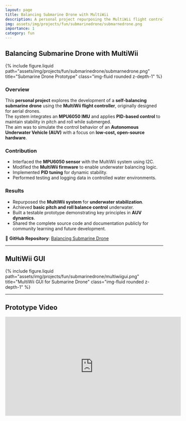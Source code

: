 ```yaml
---
layout: page
title: Balancing Submarine Drone with MultiWii
description: A personal project repurposing the MultiWii flight controller for underwater balancing, simulating AUV dynamics with low-cost open-source hardware.
img: assets/img/projects/fun/submarinedrone/submarnedrone.png
importance: 1
category: fun
---
```


## Balancing Submarine Drone with MultiWii

{% include figure.liquid path="assets/img/projects/fun/submarinedrone/submarnedrone.png" title="Submarine Drone Prototype" class="img-fluid rounded z-depth-1" %}

### Overview
This **personal project** explores the development of a **self-balancing submarine drone** using the **MultiWii flight controller**, originally designed for aerial drones.  
The system integrates an **MPU6050 IMU** and applies **PID-based control** to maintain stability in pitch and roll while submerged.  
The aim was to simulate the control behavior of an **Autonomous Underwater Vehicle (AUV)** with a focus on **low-cost, open-source hardware**.  

### Contribution
- Interfaced the **MPU6050 sensor** with the MultiWii system using I2C.  
- Modified the **MultiWii firmware** to enable underwater balancing logic.  
- Implemented **PID tuning** for dynamic stability.  
- Performed testing and logging data in controlled water environments.  

### Results
- Repurposed the **MultiWii system** for **underwater stabilization**.  
- Achieved **basic pitch and roll balance control** underwater.  
- Built a testable prototype demonstrating key principles in **AUV dynamics**.  
- Shared the complete source code and documentation publicly for community learning and future development.  

📂 **GitHub Repository**: [Balancing Submarine Drone](https://github.com/achadansori/Balancing_Submarine_Drone.git)  

---

## MultiWii GUI

{% include figure.liquid path="assets/img/projects/fun/submarinedrone/multiwiigui.png" title="MultiWii GUI for Submarine Drone" class="img-fluid rounded z-depth-1" %}

---

## Prototype Video
<iframe width="560" height="315" src="https://www.youtube.com/embed/45Yhy4n-Zzc?si=Q8YMVFe3EgpgdgAc" 
title="Prototype Video – Balancing Submarine Drone with MultiWii" frameborder="0" 
allow="accelerometer; autoplay; clipboard-write; encrypted-media; gyroscope; picture-in-picture" allowfullscreen></iframe>

